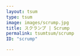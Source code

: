 ```yaml
---
layout: tsum
type: tsum
image: images/scrump.jpg
title: スクランプ | Scrump
permalink: tsumtsum/scrump
ID: "scrump"

---
```

